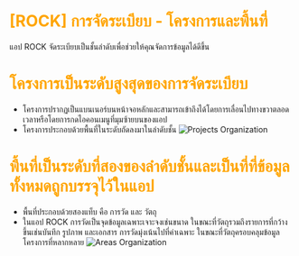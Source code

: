 # <span style="color: orange">[ROCK] การจัดระเบียบ - โครงการและพื้นที่</span>

แอป ROCK จัดระเบียบเป็นชั้นลำดับเพื่อช่วยให้คุณจัดการข้อมูลได้ดีขึ้น

# <span style="color: orange">โครงการเป็นระดับสูงสุดของการจัดระเบียบ</span>

- โครงการปรากฏเป็นแบนเนอร์บนหน้าจอหลักและสามารถเข้าถึงได้โดยการเลื่อนไปทางขวาตลอดเวลาหรือโดยการกดไอคอนเมนูที่มุมซ้ายบนของแอป
- โครงการประกอบด้วยพื้นที่ในระดับถัดลงมาในลำดับชั้น
  ![Projects Organization](https://support.reekon.tools/hc/article_attachments/29028177503124)

# <span style="color: orange">พื้นที่เป็นระดับที่สองของลำดับชั้นและเป็นที่ที่ข้อมูลทั้งหมดถูกบรรจุไว้ในแอป</span>

- พื้นที่ประกอบด้วยสองแท็บ คือ การวัด และ วัตถุ
- ในแอป ROCK การวัดเป็นจุดข้อมูลเฉพาะเจาะจงเช่นขนาด ในขณะที่วัตถุรวมถึงรายการที่กว้างขึ้นเช่นบันทึก รูปภาพ และเอกสาร การวัดมุ่งเน้นไปที่ค่าเฉพาะ ในขณะที่วัตถุครอบคลุมข้อมูลโครงการที่หลากหลาย
  ![Areas Organization](https://support.reekon.tools/hc/article_attachments/32337561719700)
